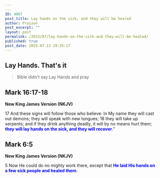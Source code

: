 ```yaml
---
---
ID: 4067
post_title: Lay hands on the sick, and they will be healed
author: Praison
post_excerpt: ""
layout: post
permalink: /2015/07/lay-hands-on-the-sick-and-they-will-be-healed/
published: true
post_date: 2015-07-13 19:35:17
---
```

<h2>Lay Hands. That's it</h2>
<blockquote>Bible didn't say Lay Hands and pray</blockquote>
<h2>Mark 16:17-18</h2>
<strong>New King James Version (NKJV)</strong>

17 And these signs will follow those who believe: In My name they will cast out demons; they will speak with new tongues; 18 they will take up serpents; and if they drink anything deadly, it will by no means hurt them; <span style="color: #0000ff;"><strong>they will lay hands on the sick, and they will recover</strong></span>.”
<h2>Mark 6:5</h2>
<strong>New King James Version (NKJV)</strong>

5 Now He could do no mighty work there, except that <span style="color: #0000ff;"><strong>He laid His hands on a few sick people and healed them</strong></span>.